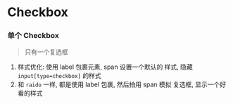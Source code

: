 # Checkbox

### 单个 Checkbox

> 只有一个复选框

1. 样式优化: 使用 label 包裹元素, span 设置一个默认的 样式, 隐藏 `input[type=checkbox]` 的样式
2. 和 `raido` 一样, 都是使用 label 包裹, 然后拍用 span 模拟 复选框, 显示一个好看的样式

